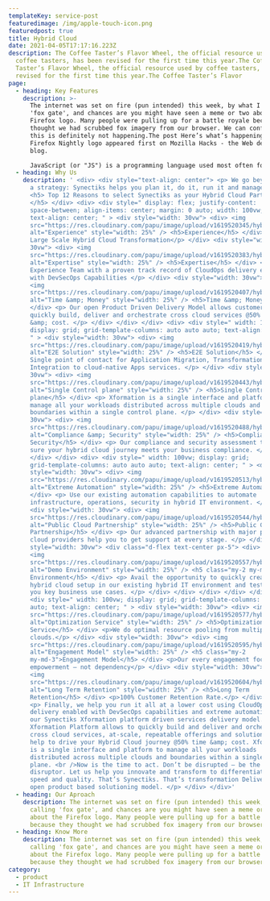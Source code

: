 ```yaml
---
templateKey: service-post
featuredimage: /img/apple-touch-icon.png
featuredpost: true
title: Hybrid Cloud
date: 2021-04-05T17:17:16.223Z
description: The Coffee Taster’s Flavor Wheel, the official resource used by
  coffee tasters, has been revised for the first time this year.The Coffee
  Taster’s Flavor Wheel, the official resource used by coffee tasters, has been
  revised for the first time this year.The Coffee Taster’s Flavor
page:
  - heading: Key Features
    description: >-
      The internet was set on fire (pun intended) this week, by what I'm calling
      'fox gate', and chances are you might have seen a meme or two about the
      Firefox logo. Many people were pulling up for a battle royale because they
      thought we had scrubbed fox imagery from our browser. We can confirm, that
      this is definitely not happening.The post Here’s what’s happening with the
      Firefox Nightly logo appeared first on Mozilla Hacks - the Web developer
      blog.

      JavaScript (or "JS") is a programming language used most often for dynamic client-side scripts on webpages, but it is also often used on the server-side, using a runtime such as Node.js.
  - heading: Why Us
    description: ' <div> <div style="text-align: center"> <p> We go beyond creating
      a strategy: Synectiks helps you plan it, do it, run it and manage it. </p>
      <h5> Top 12 Reasons to select Synectiks as your Hybrid Cloud Partner:
      </h5> </div> <div> <div style=" display: flex; justify-content:
      space-between; align-items: center; margin: 0 auto; width: 100vw;
      text-align: center; " > <div style="width: 30vw"> <div> <img
      src="https://res.cloudinary.com/papu/image/upload/v1619520345/hybrid-cloud/Experience_iege6d.png"
      alt="Experience" style="width: 25%" /> <h5>Experience</h5> </div> <p>10+
      Large Scale Hybrid Cloud Transformation</p> </div> <div style="width:
      30vw"> <div> <img
      src="https://res.cloudinary.com/papu/image/upload/v1619520383/hybrid-cloud/Expertise_cobi7k.png"
      alt="Expertise" style="width: 25%" /> <h5>Expertise</h5> </div> <p>
      Experience Team with a proven track record of CloudOps delivery enabled
      with DevSecOps Capabilities </p> </div> <div style="width: 30vw"> <div>
      <img
      src="https://res.cloudinary.com/papu/image/upload/v1619520407/hybrid-cloud/Time_Money_p750gs.png"
      alt="Time &amp; Money" style="width: 25%" /> <h5>Time &amp; Money</h5>
      </div> <p> Our open Product Driven Delivery Model allows customers to
      quickly build, deliver and orchestrate cross cloud services @50% time
      &amp; cost. </p> </div> </div> </div> <div> <div style=" width: 100vw;
      display: grid; grid-template-columns: auto auto auto; text-align: center;
      " > <div style="width: 30vw"> <div> <img
      src="https://res.cloudinary.com/papu/image/upload/v1619520419/hybrid-cloud/E2E_Solution_cjkjsr.png"
      alt="E2E Solution" style="width: 25%" /> <h5>E2E Solution</h5> </div> <p>
      Single point of contact for Application Migration, Transformation and
      Integration to cloud-native Apps services. </p> </div> <div style="width:
      30vw"> <div> <img
      src="https://res.cloudinary.com/papu/image/upload/v1619520443/hybrid-cloud/Single_Control_plane_iznjg0.png"
      alt="Single Control plane" style="width: 25%" /> <h5>Single Control
      plane</h5> </div> <p> Xformation is a single interface and platform to
      manage all your workloads distributed across multiple clouds and
      boundaries within a single control plane. </p> </div> <div style="width:
      30vw"> <div> <img
      src="https://res.cloudinary.com/papu/image/upload/v1619520488/hybrid-cloud/Compliance_Security_rng4yo.png"
      alt="Compliance &amp; Security" style="width: 25%" /> <h5>Compliance &amp;
      Security</h5> </div> <p> Our compliance and security assessment tools make
      sure your hybrid cloud journey meets your business compliance. </p> </div>
      </div> </div> <div> <div style=" width: 100vw; display: grid;
      grid-template-columns: auto auto auto; text-align: center; " > <div
      style="width: 30vw"> <div> <img
      src="https://res.cloudinary.com/papu/image/upload/v1619520513/hybrid-cloud/Extreme_Automation_ewfqaf.png"
      alt="Extreme Automation" style="width: 25%" /> <h5>Extreme Automation</h5>
      </div> <p> Use our existing automation capabilities to automate
      infrastructure, operations, security in hybrid IT environment. </p> </div>
      <div style="width: 30vw"> <div> <img
      src="https://res.cloudinary.com/papu/image/upload/v1619520544/hybrid-cloud/Public_Cloud_Partnership_sn3buf.png"
      alt="Public Cloud Partnership" style="width: 25%" /> <h5>Public Cloud
      Partnership</h5> </div> <p> Our advanced partnership with major public
      cloud providers help you to get support at every stage. </p> </div> <div
      style="width: 30vw"> <div class="d-flex text-center px-5"> <div> <div>
      <img
      src="https://res.cloudinary.com/papu/image/upload/v1619520557/hybrid-cloud/DemoEnvironment_wjjjxe.png"
      alt="Demo Environment" style="width: 25%" /> <h5 class="my-2 my-md-3">Demo
      Environment</h5> </div> <p> Avail the opportunity to quickly create a demo
      hybrid cloud setup in our existing hybrid IT environment and testify to
      you key business use cases. </p> </div> </div> </div> </div> </div> <div>
      <div style=" width: 100vw; display: grid; grid-template-columns: auto auto
      auto; text-align: center; " > <div style="width: 30vw"> <div> <img
      src="https://res.cloudinary.com/papu/image/upload/v1619520577/hybrid-cloud/Optimization_Service_n1wyca.png"
      alt="Optimization Service" style="width: 25%" /> <h5>Optimization
      Service</h5> </div> <p>We do optimal resource pooling from multiple
      clouds.</p> </div> <div style="width: 30vw"> <div> <img
      src="https://res.cloudinary.com/papu/image/upload/v1619520595/hybrid-cloud/Engagement_Model_fqd7dq.png"
      alt="Engagement Model" style="width: 25%" /> <h5 class="my-2
      my-md-3">Engagement Model</h5> </div> <p>Our every engagement focused on
      empowerment – not dependency</p> </div> <div style="width: 30vw"> <div>
      <img
      src="https://res.cloudinary.com/papu/image/upload/v1619520604/hybrid-cloud/Long_Term_Retention_sy3krr.png"
      alt="Long Term Retention" style="width: 25%" /> <h5>Long Term
      Retention</h5> </div> <p>100% Customer Retention Rate.</p> </div> </div>
      <p> Finally, we help you run it all at a lower cost using CloudOps
      delivery enabled with DevSecOps capabilities and extreme automation from
      our Synectiks Xformation platform driven services delivery model.
      Xformation Platform allows to quickly build and deliver and orchestrate
      cross cloud services, at-scale, repeatable offerings and solutions that
      help to drive your Hybrid Cloud journey @50% time &amp; cost. Xformation
      is a single interface and platform to manage all your workloads
      distributed across multiple clouds and boundaries within a single control
      plane. <br />Now is the time to act. Don’t be disrupted — be the
      disruptor. Let us help you innovate and transform to differentiate with
      speed and quality. That’s Synectiks. That’s transformation Delivered in
      open product based solutioning model. </p> </div> </div>'
  - heading: Our Aproach
    description: The internet was set on fire (pun intended) this week, by what I'm
      calling 'fox gate', and chances are you might have seen a meme or two
      about the Firefox logo. Many people were pulling up for a battle royale
      because they thought we had scrubbed fox imagery from our browser.
  - heading: Know More
    description: The internet was set on fire (pun intended) this week, by what I'm
      calling 'fox gate', and chances are you might have seen a meme or two
      about the Firefox logo. Many people were pulling up for a battle royale
      because they thought we had scrubbed fox imagery from our browser.
category:
  - product
  - IT Infrastructure
---
```

